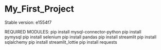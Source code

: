 # My_First_Project

Stable version: e1554f7

REQUIRED MODULES:
pip install mysql-connector-python
pip install pymysql
pip install selenium
pip install pandas
pip install streamlit
pip install sqlalchemy
pip install streamlit_lottie
pip install requests
